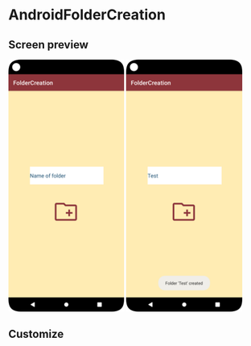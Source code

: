 # AndroidFolderCreation
## Screen preview
<p float="left">
<img height="500em" src="FolderCreation0.png" title="ToastMessage's screen preview">
<img height="500em" src="FolderCreation1.png" title="ToastMessage's screen preview">
</p>

## Customize
